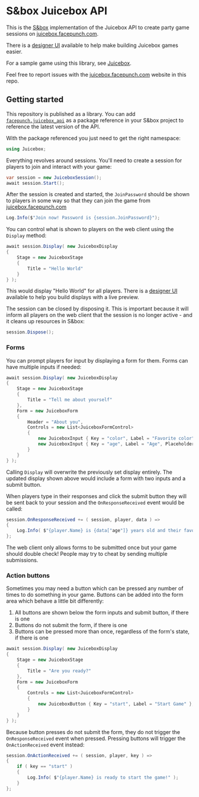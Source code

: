 # S&box Juicebox API

This is the [S&box](https://sbox.facepunch.com/) implementation of the Juicebox API to create party game sessions on [juicebox.facepunch.com](https://juicebox.facepunch.com).

There is a [designer UI](https://juicebox.facepunch.com/designer/) available to help make building Juicebox games easier.

For a sample game using this library, see [Juicebox](https://github.com/Facepunch/sbox-juicebox).

Feel free to report issues with the [juicebox.facepunch.com](https://juicebox.facepunch.com) website in this repo.

## Getting started

This repository is published as a library. You can add [`facepunch.juicebox_api`](https://asset.party/facepunch/juicebox_api) as a package reference in your S&box project to reference the latest version of the API.

With the package referenced you just need to get the right namespace:
```cs
using Juicebox;
```

Everything revolves around sessions. You'll need to create a session for players to join and interact with your game:
```cs
var session = new JuiceboxSession();
await session.Start();
```

After the session is created and started, the `JoinPassword` should be shown to players in some way so that they can join the game from [juicebox.facepunch.com](https://juicebox.facepunch.com)
```cs
Log.Info($"Join now! Password is {session.JoinPassword}");
```

You can control what is shown to players on the web client using the `Display` method:
```cs
await session.Display( new JuiceboxDisplay
{
    Stage = new JuiceboxStage
    {
        Title = "Hello World"
    }
} );
```

This would display "Hello World" for all players. There is a [designer UI](https://juicebox.facepunch.com/designer/) available to help you build displays with a live preview.

The session can be closed by disposing it. This is important because it will inform all players on the web client that the session is no longer active - and it cleans up resources in S&box:
```cs
session.Dispose();
```

### Forms

You can prompt players for input by displaying a form for them. Forms can have multiple inputs if needed:
```cs
await session.Display( new JuiceboxDisplay
{
    Stage = new JuiceboxStage
    {
        Title = "Tell me about yourself"
    },
    Form = new JuiceboxForm
    {
        Header = "About you",
        Controls = new List<JuiceboxFormControl>
        {
            new JuiceboxInput { Key = "color", Label = "Favorite color", Placeholder = "Green", MaxLength = 20 },
            new JuiceboxInput { Key = "age", Label = "Age", Placeholder = "12", MaxLength = 3 },
        }
    }
} );
```

Calling `Display` will overwrite the previously set display entirely. The updated display shown above would include a form with two inputs and a submit button.

When players type in their responses and click the submit button they will be sent back to your session and the `OnResponseReceived` event would be called:
```cs
session.OnResponseReceived += ( session, player, data ) =>
{
    Log.Info( $"{player.Name} is {data["age"]} years old and their favorite color is {data["color"]}" );
};
```

The web client only allows forms to be submitted once but your game should double check! People may try to cheat by sending multiple submissions.

### Action buttons

Sometimes you may need a button which can be pressed any number of times to do something in your game. Buttons can be added into the form area which behave a little bit differently:

1. All buttons are shown below the form inputs and submit button, if there is one
2. Buttons do not submit the form, if there is one
3. Buttons can be pressed more than once, regardless of the form's state, if there is one

```cs
await session.Display( new JuiceboxDisplay
{
    Stage = new JuiceboxStage
    {
        Title = "Are you ready?"
    },
    Form = new JuiceboxForm
    {
        Controls = new List<JuiceboxFormControl>
        {
            new JuiceboxButton { Key = "start", Label = "Start Game" },
        }
    }
} );
```

Because button presses do not submit the form, they do not trigger the `OnResponseReceived` event when pressed. Pressing buttons will trigger the `OnActionReceived` event instead:
```cs
session.OnActionReceived += ( session, player, key ) =>
{
    if ( key == "start" )
    {
        Log.Info( $"{player.Name} is ready to start the game!" );
    }
};
```
